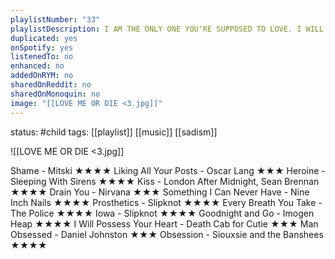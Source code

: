 ```yaml
---
playlistNumber: "33"
playlistDescription: I AM THE ONLY ONE YOU'RE SUPPOSED TO LOVE. I WILL SNAP THE NECKS OF EVERY GIRL YOU LIKE. I WILL KILL YOU TO LOVE YOU. YOU ARE MINE. <3
duplicated: yes
onSpotify: yes
listenedTo: no
enhanced: no
addedOnRYM: no
sharedOnReddit: no
sharedOnMonoquin: no
image: "[[LOVE ME OR DIE <3.jpg]]"
---
```

status: #child 
tags: [[playlist]] [[music]] [[sadism]] 

![[LOVE ME OR DIE <3.jpg]]

Shame - Mitski ★★★★
Liking All Your Posts - Oscar Lang ★★★
Heroine - Sleeping With Sirens ★★★★
Kiss - London After Midnight, Sean Brennan ★★★★
Drain You - Nirvana ★★★
Something I Can Never Have - Nine Inch Nails ★★★★
Prosthetics - Slipknot ★★★★
Every Breath You Take - The Police ★★★★
Iowa - Slipknot ★★★★
Goodnight and Go - Imogen Heap ★★★★
I Will Possess Your Heart - Death Cab for Cutie ★★★
Man Obsessed - Daniel Johnston ★★★
Obsession - Siouxsie and the Banshees ★★★★
